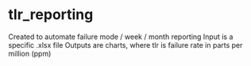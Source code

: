 # tlr_reporting

Created to automate failure mode / week / month reporting
Input is a specific .xlsx file
Outputs are charts, where tlr is failure rate in parts per million (ppm)
